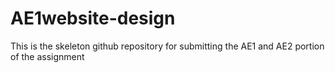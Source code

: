 # AE1website-design
This is the skeleton github repository for submitting the AE1 and AE2 portion of the assignment
